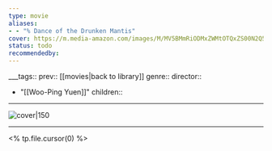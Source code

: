 ```yaml
---
type: movie
aliases:
- - "% Dance of the Drunken Mantis"
cover: https://m.media-amazon.com/images/M/MV5BMmRiODMxZWMtOTQxZS00N2Q5LTliMWYtNmUxYWQ1MzRkYzUyXkEyXkFqcGc@._V1_SX300.jpg
status: todo
recommendedby:
---
```

___tags:: prev:: [[movies|back to library]]
genre::
director:: 
  - "[[Woo-Ping Yuen]]"
children::
___
![cover|150](https://m.media-amazon.com/images/M/MV5BMmRiODMxZWMtOTQxZS00N2Q5LTliMWYtNmUxYWQ1MzRkYzUyXkEyXkFqcGc@._V1_SX300.jpg)
___
<% tp.file.cursor(0) %>
